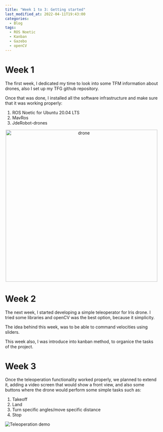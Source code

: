 ```yaml
---
title: "Week 1 to 3: Getting started"
last_modified_at: 2022-04-11T19:43:00
categories:
  - Blog
tags:
  - ROS Noetic
  - Kanban
  - Gazebo
  - openCV
---
```


# Week 1
The first week, I dedicated my time to look into some TFM information about drones, also I set up my TFG github repository.

Once that was done, I installed all the software infrastructure and make sure that it was working properly:

1. ROS Noetic for Ubuntu 20.04 LTS
2. MavRos
3. JdeRobot-drones

<p align="center">
<img src="https://github.com/RoboticsLabURJC/2022-tfg-cristian-sanchez/blob/main/res/px4_drone_gz.png" alt="drone" width="500"/>
</p>

# Week 2
The next week, I started developing a simple teleoperator for Iris drone. I tried  some libraries and openCV was the best option, because it simplicity.

The idea behind this week, was to be able to command velocities using sliders.

This week also, I was introduce into kanban method, to organice the tasks of the project. 

# Week 3
Once the teleoperation functionality worked properly, we planned to extend it, adding a video screen that would show a front view, and also some buttons where the drone would perform some simple tasks such as:

1. Takeoff
2. Land
3. Turn specific angles/move specific distance
4. Stop

![Teleoperation demo](https://www.youtube.com/watch?v=_XKJYMi-2PE)
